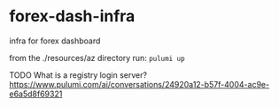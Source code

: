 # forex-dash-infra
infra for forex dashboard

from the ./resources/az directory run:
`pulumi up`

TODO
What is a registry login server?
https://www.pulumi.com/ai/conversations/24920a12-b57f-4004-ac9e-e6a5d8f69321